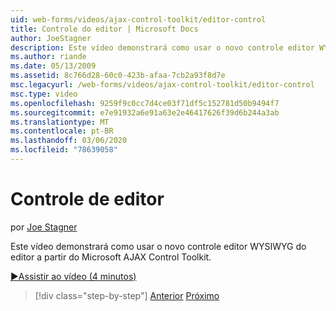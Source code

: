 ```yaml
---
uid: web-forms/videos/ajax-control-toolkit/editor-control
title: Controle do editor | Microsoft Docs
author: JoeStagner
description: Este vídeo demonstrará como usar o novo controle editor WYSIWYG do editor a partir do Microsoft AJAX Control Toolkit.
ms.author: riande
ms.date: 05/13/2009
ms.assetid: 8c766d28-60c0-423b-afaa-7cb2a93f8d7e
msc.legacyurl: /web-forms/videos/ajax-control-toolkit/editor-control
msc.type: video
ms.openlocfilehash: 9259f9c0cc7d4ce03f71df5c152781d50b9494f7
ms.sourcegitcommit: e7e91932a6e91a63e2e46417626f39d6b244a3ab
ms.translationtype: MT
ms.contentlocale: pt-BR
ms.lasthandoff: 03/06/2020
ms.locfileid: "78639058"
---
```

# <a name="editor-control"></a>Controle de editor

por [Joe Stagner](https://github.com/JoeStagner)

Este vídeo demonstrará como usar o novo controle editor WYSIWYG do editor a partir do Microsoft AJAX Control Toolkit.

[&#9654;Assistir ao vídeo (4 minutos)](https://channel9.msdn.com/Blogs/ASP-NET-Site-Videos/editor-control)

> [!div class="step-by-step"]
> [Anterior](combo-box.md)
> [Próximo](editor-control-custom.md)
